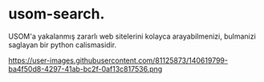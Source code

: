 # usom-search.
USOM'a yakalanmış zararlı web sitelerini kolayca arayabilmenizi, bulmanizi saglayan bir python calismasidir.

https://user-images.githubusercontent.com/81125873/140619799-ba4f50d8-4297-41ab-bc2f-0af13c817536.png
